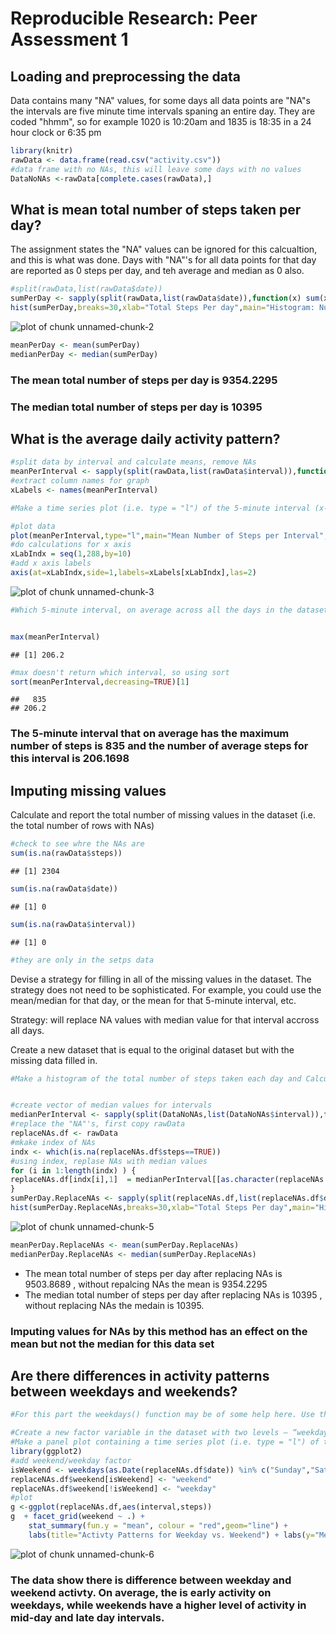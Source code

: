 # Reproducible Research: Peer Assessment 1


## Loading and preprocessing the data
Data contains many "NA" values, for some days all data points are "NA"s  
the intervals are five minute time intervals spaning an entire day.  They are coded "hhmm", so for example  1020 is 10:20am and 1835 is 18:35 in a 24 hour clock or 6:35 pm

```r
library(knitr)
rawData <- data.frame(read.csv("activity.csv"))
#data frame with no NAs, this will leave some days with no values
DataNoNAs <-rawData[complete.cases(rawData),]
```


## What is mean total number of steps taken per day?
The assignment states the "NA" values can be ignored for this calcualtion, and this is what was done.  Days with "NA"'s for all data points for that day are reported as 0 steps per day, and teh average and median as 0 also.



```r
#split(rawData,list(rawData$date))
sumPerDay <- sapply(split(rawData,list(rawData$date)),function(x) sum(x$steps,na.rm=TRUE) )
hist(sumPerDay,breaks=30,xlab="Total Steps Per day",main="Histogram: Number of Steps per Day, 2012-10-01 through 2012-11-30" )
```

![plot of chunk unnamed-chunk-2](figure/unnamed-chunk-2.png) 

```r
meanPerDay <- mean(sumPerDay)
medianPerDay <- median(sumPerDay)
```
### The mean total number of steps per day is 9354.2295
### The median total number of steps per day is 10395

## What is the average daily activity pattern?




```r
#split data by interval and calculate means, remove NAs
meanPerInterval <- sapply(split(rawData,list(rawData$interval)),function(x) mean(x$steps,na.rm=TRUE) )
#extract column names for graph
xLabels <- names(meanPerInterval)

#Make a time series plot (i.e. type = "l") of the 5-minute interval (x-axis) and the average number of steps taken, averaged across all days (y-axis)

#plot data
plot(meanPerInterval,type="l",main="Mean Number of Steps per Interval",xlab="Interval",ylab="Mean Number of Steps", xaxt="n")
#do calculations for x axis
xLabIndx = seq(1,288,by=10)
#add x axis labels 
axis(at=xLabIndx,side=1,labels=xLabels[xLabIndx],las=2)
```

![plot of chunk unnamed-chunk-3](figure/unnamed-chunk-3.png) 

```r
#Which 5-minute interval, on average across all the days in the dataset, contains the maximum number of steps?


max(meanPerInterval)
```

```
## [1] 206.2
```

```r
#max doesn't return which interval, so using sort
sort(meanPerInterval,decreasing=TRUE)[1]
```

```
##   835 
## 206.2
```

### The 5-minute interval that on average has the maximum number of steps is 835 and the number of average steps for this interval is 206.1698 



## Imputing missing values

Calculate and report the total number of missing values in the dataset (i.e. the total number of rows with NAs)


```r
#check to see whre the NAs are
sum(is.na(rawData$steps))
```

```
## [1] 2304
```

```r
sum(is.na(rawData$date))
```

```
## [1] 0
```

```r
sum(is.na(rawData$interval))
```

```
## [1] 0
```

```r
#they are only in the setps data
```


Devise a strategy for filling in all of the missing values in the dataset. The strategy does not need to be sophisticated. For example, you could use the mean/median for that day, or the mean for that 5-minute interval, etc.

Strategy:  will replace NA values with median value for that interval accross all days. 

Create a new dataset that is equal to the original dataset but with the missing data filled in.


```r
#Make a histogram of the total number of steps taken each day and Calculate and report the mean and median total number of steps taken per day. Do these values differ from the estimates from the first part of the assignment? What is the impact of imputing missing data on the estimates of the total daily number of steps?


#create vector of median values for intervals
medianPerInterval <- sapply(split(DataNoNAs,list(DataNoNAs$interval)),function(x) median(x$steps,na.rm=TRUE) )
#replace the "NA"'s, first copy rawData
replaceNAs.df <- rawData
#mkake index of NAs
indx <- which(is.na(replaceNAs.df$steps==TRUE))
#using index, replase NAs with median values
for (i in 1:length(indx) ) {
replaceNAs.df[indx[i],1]  = medianPerInterval[[as.character(replaceNAs.df[indx[i],3])]]
}
sumPerDay.ReplaceNAs <- sapply(split(replaceNAs.df,list(replaceNAs.df$date)),function(x) sum(x$steps,na.rm=TRUE) )
hist(sumPerDay.ReplaceNAs,breaks=30,xlab="Total Steps Per day",main="Histogram: Number of Steps per Day, 2012-10-01 through 2012-11-30" )
```

![plot of chunk unnamed-chunk-5](figure/unnamed-chunk-5.png) 

```r
meanPerDay.ReplaceNAs <- mean(sumPerDay.ReplaceNAs)
medianPerDay.ReplaceNAs <- median(sumPerDay.ReplaceNAs)
```

- The mean total number of steps per day after replacing NAs is 9503.8689 , without repalcing NAs the mean is 9354.2295  
- The median total number of steps per day after replacing NAs is 10395 , without replacing NAs the medain is 10395.  


### Imputing values for NAs by this method has an effect on the mean but not the median for this data set





## Are there differences in activity patterns between weekdays and weekends?

```r
#For this part the weekdays() function may be of some help here. Use the dataset with the filled-in missing values for this part.

#Create a new factor variable in the dataset with two levels – “weekday” and “weekend” indicating whether a given date is a weekday or weekend day.
#Make a panel plot containing a time series plot (i.e. type = "l") of the 5-minute interval (x-axis) and the average number of steps taken, averaged across all weekday days or weekend days (y-axis). The plot should look something like the following, which was creating using simulated data:
library(ggplot2)
#add weekend/weekday factor
isWeekend <- weekdays(as.Date(replaceNAs.df$date)) %in% c("Sunday","Saturday")
replaceNAs.df$weekend[isWeekend] <- "weekend"
replaceNAs.df$weekend[!isWeekend] <- "weekday"
#plot
g <-ggplot(replaceNAs.df,aes(interval,steps))
g  + facet_grid(weekend ~ .) + 
    stat_summary(fun.y = "mean", colour = "red",geom="line") +
    labs(title="Activty Patterns for Weekday vs. Weekend") + labs(y="Mean number of steps")
```

![plot of chunk unnamed-chunk-6](figure/unnamed-chunk-6.png) 

### The data show there is difference between weekday and weekend activty. On average, the is early activity on weekdays, while weekends have a higher level of activity in mid-day and late day intervals.

